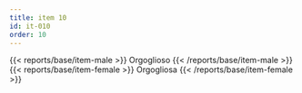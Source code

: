 ```yaml
---
title: item 10
id: it-010
order: 10
---
```

{{< reports/base/item-male >}}
  Orgoglioso
{{< /reports/base/item-male >}}
{{< reports/base/item-female >}}
  Orgogliosa
{{< /reports/base/item-female >}}
